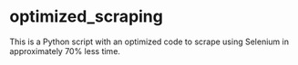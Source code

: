 # optimized_scraping
This is a Python script with an optimized code to scrape using Selenium in approximately 70% less time.
